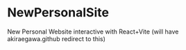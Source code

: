 # NewPersonalSite
New Personal Website interactive with React+Vite (will have akiraegawa.github redirect to this)
